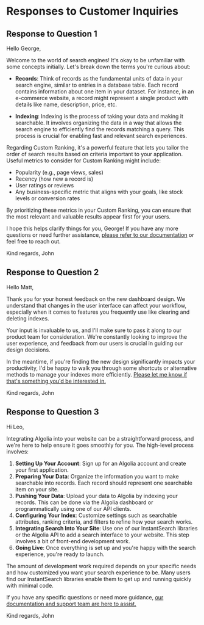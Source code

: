 # Responses to Customer Inquiries

## Response to Question 1
Hello George,

Welcome to the world of search engines! It's okay to be unfamiliar with some concepts initially. Let's break down the terms you're curious about:

- **Records**: Think of records as the fundamental units of data in your search engine, similar to entries in a database table. Each record contains information about one item in your dataset. For instance, in an e-commerce website, a record might represent a single product with details like name, description, price, etc.

- **Indexing**: Indexing is the process of taking your data and making it searchable. It involves organizing the data in a way that allows the search engine to efficiently find the records matching a query. This process is crucial for enabling fast and relevant search experiences.

Regarding Custom Ranking, it's a powerful feature that lets you tailor the order of search results based on criteria important to your application. Useful metrics to consider for Custom Ranking might include:

- Popularity (e.g., page views, sales)
- Recency (how new a record is)
- User ratings or reviews
- Any business-specific metric that aligns with your goals, like stock levels or conversion rates

By prioritizing these metrics in your Custom Ranking, you can ensure that the most relevant and valuable results appear first for your users.

I hope this helps clarify things for you, George! If you have any more questions or need further assistance, [please refer to our documentation](https://www.algolia.com/doc/) or feel free to reach out.

Kind regards,
John

## Response to Question 2
Hello Matt,

Thank you for your honest feedback on the new dashboard design. We understand that changes in the user interface can affect your workflow, especially when it comes to features you frequently use like clearing and deleting indexes.

Your input is invaluable to us, and I'll make sure to pass it along to our product team for consideration. We're constantly looking to improve the user experience, and feedback from our users is crucial in guiding our design decisions.

In the meantime, if you're finding the new design significantly impacts your productivity, I'd be happy to walk you through some shortcuts or alternative methods to manage your indexes more efficiently. [Please let me know if that's something you'd be interested in.](#)

Kind regards,
John

## Response to Question 3
Hi Leo,

Integrating Algolia into your website can be a straightforward process, and we're here to help ensure it goes smoothly for you. The high-level process involves:

1. **Setting Up Your Account**: Sign up for an Algolia account and create your first application.
2. **Preparing Your Data**: Organize the information you want to make searchable into records. Each record should represent one searchable item on your site.
3. **Pushing Your Data**: Upload your data to Algolia by indexing your records. This can be done via the Algolia dashboard or programmatically using one of our API clients.
4. **Configuring Your Index**: Customize settings such as searchable attributes, ranking criteria, and filters to refine how your search works.
5. **Integrating Search Into Your Site**: Use one of our InstantSearch libraries or the Algolia API to add a search interface to your website. This step involves a bit of front-end development work.
6. **Going Live**: Once everything is set up and you're happy with the search experience, you're ready to launch.

The amount of development work required depends on your specific needs and how customized you want your search experience to be. Many users find our InstantSearch libraries enable them to get up and running quickly with minimal code.

If you have any specific questions or need more guidance, [our documentation and support team are here to assist.](https://www.algolia.com/doc/)

Kind regards,
John
